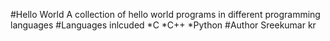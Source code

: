 #Hello World
A collection of hello world programs in different programming languages
#Languages inlcuded
*C
*C++
*Python
#Author 
Sreekumar kr
